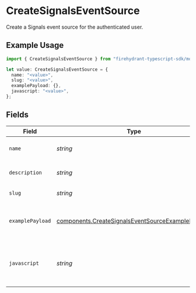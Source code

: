 # CreateSignalsEventSource

Create a Signals event source for the authenticated user.

## Example Usage

```typescript
import { CreateSignalsEventSource } from "firehydrant-typescript-sdk/models/components";

let value: CreateSignalsEventSource = {
  name: "<value>",
  slug: "<value>",
  examplePayload: {},
  javascript: "<value>",
};
```

## Fields

| Field                                                                                                                  | Type                                                                                                                   | Required                                                                                                               | Description                                                                                                            |
| ---------------------------------------------------------------------------------------------------------------------- | ---------------------------------------------------------------------------------------------------------------------- | ---------------------------------------------------------------------------------------------------------------------- | ---------------------------------------------------------------------------------------------------------------------- |
| `name`                                                                                                                 | *string*                                                                                                               | :heavy_check_mark:                                                                                                     | Name of the transposer                                                                                                 |
| `description`                                                                                                          | *string*                                                                                                               | :heavy_minus_sign:                                                                                                     | Description of the transposer                                                                                          |
| `slug`                                                                                                                 | *string*                                                                                                               | :heavy_check_mark:                                                                                                     | Slug of the transposer                                                                                                 |
| `examplePayload`                                                                                                       | [components.CreateSignalsEventSourceExamplePayload](../../models/components/createsignalseventsourceexamplepayload.md) | :heavy_check_mark:                                                                                                     | Example payload as input to transpose function                                                                         |
| `javascript`                                                                                                           | *string*                                                                                                               | :heavy_check_mark:                                                                                                     | Javascript code to convert payload into Signal object                                                                  |